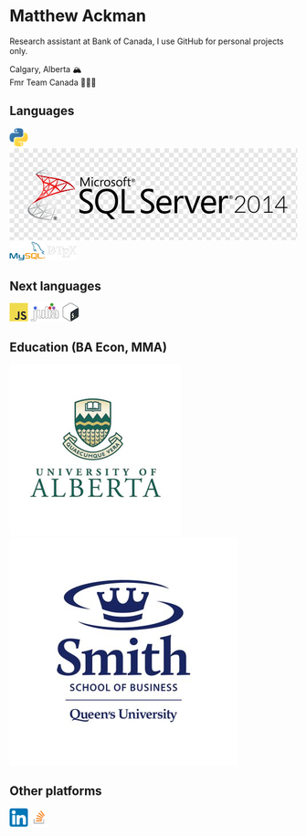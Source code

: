 # Matthew Ackman

Research assistant at Bank of Canada, I use GitHub for personal projects only. 

Calgary, Alberta 🏔\
Fmr Team Canada 🏊🏻‍♂️

## Languages
![python](https://github.com/MatthewAckman/MatthewAckman/blob/main/images/python.png)
![mssql](https://github.com/MatthewAckman/MatthewAckman/blob/main/images/mssql.png)
![mysql](https://github.com/MatthewAckman/MatthewAckman/blob/main/images/mysql.png)
![latex](https://github.com/MatthewAckman/MatthewAckman/blob/main/images/latex.png)

## Next languages
![js](https://github.com/MatthewAckman/MatthewAckman/blob/main/images/js.png)
![julia](https://github.com/MatthewAckman/MatthewAckman/blob/main/images/julia.png)
![bash](https://github.com/MatthewAckman/MatthewAckman/blob/main/images/bash.png)

## Education (BA Econ, MMA)
![uofa](https://github.com/MatthewAckman/MatthewAckman/blob/main/images/uofa.jpg)
![smith](https://github.com/MatthewAckman/MatthewAckman/blob/main/images/smith.jpg)

## Other platforms
[![linkedin](https://github.com/MatthewAckman/MatthewAckman/blob/main/images/linkedin.png)](https://www.linkedin.com/in/matthewackman/)
[![overflow](https://github.com/MatthewAckman/MatthewAckman/blob/main/images/overflow.png)](https://stackoverflow.com/users/3616732/matthew-ackman)



